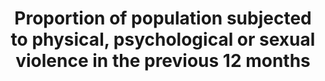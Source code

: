 ---
data_non_statistical: true
goal_meta_link: http://unstats.un.org/sdgs/files/metadata-compilation/Metadata-Goal-16.pdf
goal_meta_link_page: 9
graph: null
graph_status_notes: Assigned
graph_title: Proportion of population subjected to physical, psychological or sexual
  violence in the previous 12 months
graph_type: null
graph_type_description: Proxy indicator available for incidence, absent psychological
  violence
has_metadata: false
indicator: 16.1.3
indicator_name: Proportion of population subjected to physical, psychological or sexual
  violence in the previous 12 months
indicator_variable: null
layout: indicator
permalink: /16-1-3/
published: true
reporting_status: notstarted
sdg_goal: 16
source_active_1: true
source_notes_1: null
source_title_1: null
target: Significantly reduce all forms of violence and related death rates everywhere.
target_id: '16.1'
title: Proportion of population subjected to physical, psychological or sexual violence
  in the previous 12 months
un_custodial_agency: 'UNODC  (Partnering Agencies: UN Women, UNFPA, WHO)'
un_designated_tier: '2'
variable_description: null
variable_notes: null
---